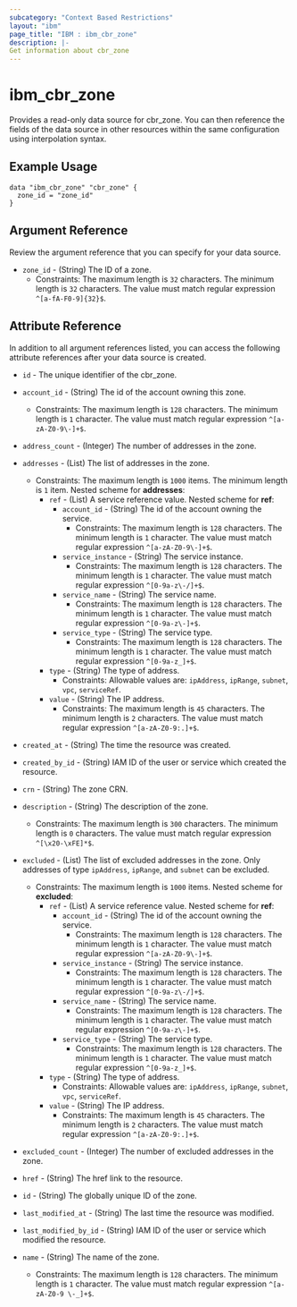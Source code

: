 ```yaml
---
subcategory: "Context Based Restrictions"
layout: "ibm"
page_title: "IBM : ibm_cbr_zone"
description: |-
Get information about cbr_zone
---
```


# ibm_cbr_zone

Provides a read-only data source for cbr_zone. You can then reference the fields of the data source in other resources within the same configuration using interpolation syntax.

## Example Usage

```hcl
data "ibm_cbr_zone" "cbr_zone" {
  zone_id = "zone_id"
}
```

## Argument Reference

Review the argument reference that you can specify for your data source.

* `zone_id` - (String) The ID of a zone.
    * Constraints: The maximum length is `32` characters. The minimum length is `32` characters. The value must match regular expression `^[a-fA-F0-9]{32}$`.

## Attribute Reference

In addition to all argument references listed, you can access the following attribute references after your data source is created.

* `id` - The unique identifier of the cbr_zone.
* `account_id` - (String) The id of the account owning this zone.
    * Constraints: The maximum length is `128` characters. The minimum length is `1` character. The value must match regular expression `^[a-zA-Z0-9\-]+$`.

* `address_count` - (Integer) The number of addresses in the zone.

* `addresses` - (List) The list of addresses in the zone.
    * Constraints: The maximum length is `1000` items. The minimum length is `1` item.
      Nested scheme for **addresses**:
        * `ref` - (List) A service reference value.
          Nested scheme for **ref**:
            * `account_id` - (String) The id of the account owning the service.
                * Constraints: The maximum length is `128` characters. The minimum length is `1` character. The value must match regular expression `^[a-zA-Z0-9\-]+$`.
            * `service_instance` - (String) The service instance.
                * Constraints: The maximum length is `128` characters. The minimum length is `1` character. The value must match regular expression `^[0-9a-z\-/]+$`.
            * `service_name` - (String) The service name.
                * Constraints: The maximum length is `128` characters. The minimum length is `1` character. The value must match regular expression `^[0-9a-z\-]+$`.
            * `service_type` - (String) The service type.
                * Constraints: The maximum length is `128` characters. The minimum length is `1` character. The value must match regular expression `^[0-9a-z_]+$`.
        * `type` - (String) The type of address.
            * Constraints: Allowable values are: `ipAddress`, `ipRange`, `subnet`, `vpc`, `serviceRef`.
        * `value` - (String) The IP address.
            * Constraints: The maximum length is `45` characters. The minimum length is `2` characters. The value must match regular expression `^[a-zA-Z0-9:.]+$`.

* `created_at` - (String) The time the resource was created.

* `created_by_id` - (String) IAM ID of the user or service which created the resource.

* `crn` - (String) The zone CRN.

* `description` - (String) The description of the zone.
    * Constraints: The maximum length is `300` characters. The minimum length is `0` characters. The value must match regular expression `^[\x20-\xFE]*$`.

* `excluded` - (List) The list of excluded addresses in the zone. Only addresses of type `ipAddress`, `ipRange`, and `subnet` can be excluded.
    * Constraints: The maximum length is `1000` items.
      Nested scheme for **excluded**:
        * `ref` - (List) A service reference value.
          Nested scheme for **ref**:
            * `account_id` - (String) The id of the account owning the service.
                * Constraints: The maximum length is `128` characters. The minimum length is `1` character. The value must match regular expression `^[a-zA-Z0-9\-]+$`.
            * `service_instance` - (String) The service instance.
                * Constraints: The maximum length is `128` characters. The minimum length is `1` character. The value must match regular expression `^[0-9a-z\-/]+$`.
            * `service_name` - (String) The service name.
                * Constraints: The maximum length is `128` characters. The minimum length is `1` character. The value must match regular expression `^[0-9a-z\-]+$`.
            * `service_type` - (String) The service type.
                * Constraints: The maximum length is `128` characters. The minimum length is `1` character. The value must match regular expression `^[0-9a-z_]+$`.
        * `type` - (String) The type of address.
            * Constraints: Allowable values are: `ipAddress`, `ipRange`, `subnet`, `vpc`, `serviceRef`.
        * `value` - (String) The IP address.
            * Constraints: The maximum length is `45` characters. The minimum length is `2` characters. The value must match regular expression `^[a-zA-Z0-9:.]+$`.

* `excluded_count` - (Integer) The number of excluded addresses in the zone.

* `href` - (String) The href link to the resource.

* `id` - (String) The globally unique ID of the zone.

* `last_modified_at` - (String) The last time the resource was modified.

* `last_modified_by_id` - (String) IAM ID of the user or service which modified the resource.

* `name` - (String) The name of the zone.
    * Constraints: The maximum length is `128` characters. The minimum length is `1` character. The value must match regular expression `^[a-zA-Z0-9 \-_]+$`.

